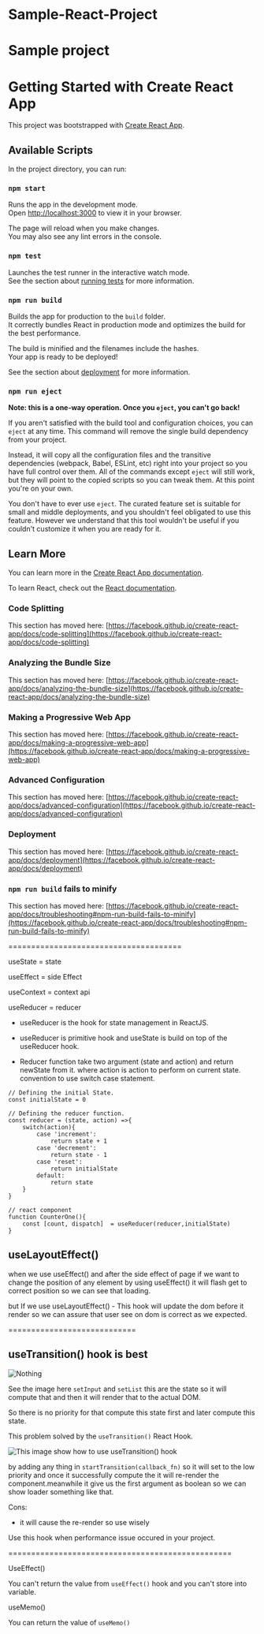 # Sample-React-Project
Sample project
=======
# Getting Started with Create React App

This project was bootstrapped with [Create React App](https://github.com/facebook/create-react-app).

## Available Scripts

In the project directory, you can run:

### `npm start`

Runs the app in the development mode.\
Open [http://localhost:3000](http://localhost:3000) to view it in your browser.

The page will reload when you make changes.\
You may also see any lint errors in the console.

### `npm test`

Launches the test runner in the interactive watch mode.\
See the section about [running tests](https://facebook.github.io/create-react-app/docs/running-tests) for more information.

### `npm run build`

Builds the app for production to the `build` folder.\
It correctly bundles React in production mode and optimizes the build for the best performance.

The build is minified and the filenames include the hashes.\
Your app is ready to be deployed!

See the section about [deployment](https://facebook.github.io/create-react-app/docs/deployment) for more information.

### `npm run eject`

**Note: this is a one-way operation. Once you `eject`, you can't go back!**

If you aren't satisfied with the build tool and configuration choices, you can `eject` at any time. This command will remove the single build dependency from your project.

Instead, it will copy all the configuration files and the transitive dependencies (webpack, Babel, ESLint, etc) right into your project so you have full control over them. All of the commands except `eject` will still work, but they will point to the copied scripts so you can tweak them. At this point you're on your own.

You don't have to ever use `eject`. The curated feature set is suitable for small and middle deployments, and you shouldn't feel obligated to use this feature. However we understand that this tool wouldn't be useful if you couldn't customize it when you are ready for it.

## Learn More

You can learn more in the [Create React App documentation](https://facebook.github.io/create-react-app/docs/getting-started).

To learn React, check out the [React documentation](https://reactjs.org/).

### Code Splitting

This section has moved here: [https://facebook.github.io/create-react-app/docs/code-splitting](https://facebook.github.io/create-react-app/docs/code-splitting)

### Analyzing the Bundle Size

This section has moved here: [https://facebook.github.io/create-react-app/docs/analyzing-the-bundle-size](https://facebook.github.io/create-react-app/docs/analyzing-the-bundle-size)

### Making a Progressive Web App

This section has moved here: [https://facebook.github.io/create-react-app/docs/making-a-progressive-web-app](https://facebook.github.io/create-react-app/docs/making-a-progressive-web-app)

### Advanced Configuration

This section has moved here: [https://facebook.github.io/create-react-app/docs/advanced-configuration](https://facebook.github.io/create-react-app/docs/advanced-configuration)

### Deployment

This section has moved here: [https://facebook.github.io/create-react-app/docs/deployment](https://facebook.github.io/create-react-app/docs/deployment)

### `npm run build` fails to minify

This section has moved here: [https://facebook.github.io/create-react-app/docs/troubleshooting#npm-run-build-fails-to-minify](https://facebook.github.io/create-react-app/docs/troubleshooting#npm-run-build-fails-to-minify)


======================================

useState = state

useEffect = side Effect

useContext = context api

useReducer = reducer

- useReducer is the hook for state management in ReactJS.
- useReducer is primitive hook and useState is build on top of the useReducer hook. 

- Reducer function take two argument (state and action) and return newState from it. where action is action to perform on current state. convention to use switch case statement.

```
// Defining the initial State.
const initialState = 0

// Defining the reducer function.
const reducer = (state, action) =>{
    switch(action){
        case 'increment':
            return state + 1
        case 'decrement':
            return state - 1
        case 'reset':
            return initialState
        default:
            return state
    }
}

// react component
function CounterOne(){
    const [count, dispatch]  = useReducer(reducer,initialState)
}
```

## useLayoutEffect()

when we use useEffect() and after the side effect of page if we want to change the position of any element by using useEffect() it will flash get to correct position so we can see that loading.

but If we use useLayoutEffect() - This hook will update the dom before it render so we can assure that user see on dom is correct as we expected.


============================

## useTransition() hook is best

![Nothing](image.png)

See the image here `setInput` and `setList` this are the state so it will compute that and then it will render that to the actual DOM.

So there is no priority for that compute this state first and later compute this state.

This problem solved by the `useTransition()` React Hook.

![This image show how to use useTransition() hook](image-1.png)

by adding any thing in `startTransition(callback_fn)` so it will set to the low priority and once it successfully compute the it will re-render the component.meanwhile it give us the first argument as boolean so we can show loader something like that.

Cons: 
- it will cause the re-render so use wisely 

Use this hook when performance issue occured in your project.

=================================================

UseEffect()

You can't return the value from `useEffect()` hook and you can't store into variable.

useMemo()

You can return the value of `useMemo()`
